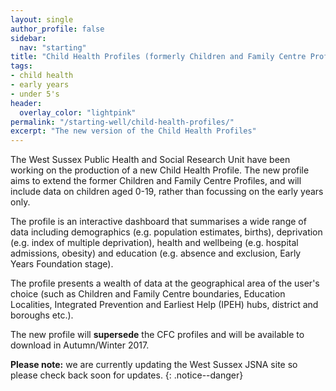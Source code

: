```yaml
---
layout: single
author_profile: false
sidebar:
  nav: "starting"
title: "Child Health Profiles (formerly Children and Family Centre Profiles)"
tags:
- child health
- early years
- under 5's
header:
  overlay_color: "lightpink"
permalink: "/starting-well/child-health-profiles/"
excerpt: "The new version of the Child Health Profiles"
---
```

The West Sussex Public Health and Social Research Unit have been working on the production of a new Child Health Profile.  The new profile aims to extend the former Children and Family Centre Profiles, and will include data on children aged 0-19, rather than focussing on the early years only.

The profile is an interactive dashboard that summarises a wide range of data including demographics (e.g. population estimates, births), deprivation (e.g. index of multiple deprivation), health and wellbeing (e.g. hospital admissions, obesity) and education (e.g. absence and exclusion, Early Years Foundation stage).

The profile presents a wealth of data at the geographical area of the user's choice (such as Children and Family Centre boundaries, Education Localities, Integrated Prevention and Earliest Help (IPEH) hubs, district and boroughs etc.).

The new profile will **supersede** the CFC profiles and will be available to download in Autumn/Winter 2017.

**Please note:** we are currently updating the West Sussex JSNA site so please check back soon for updates.
{: .notice--danger}

